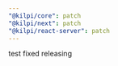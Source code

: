 ```yaml
---
"@kilpi/core": patch
"@kilpi/next": patch
"@kilpi/react-server": patch
---
```


test fixed releasing
